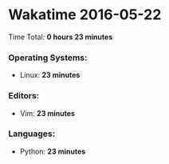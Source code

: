 # Wakatime 2016-05-22

Time Total: **0 hours 23 minutes**

### Operating Systems:
- Linux: **23 minutes** 

### Editors:
- Vim: **23 minutes** 

### Languages:
- Python: **23 minutes** 

